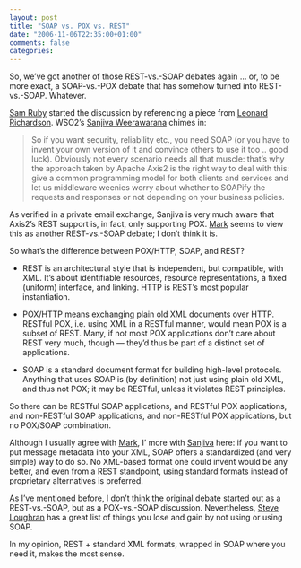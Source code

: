 ```yaml
---
layout: post
title: "SOAP vs. POX vs. REST"
date: "2006-11-06T22:35:00+01:00"
comments: false
categories: 
---
```


<p>So, we&#8217;ve got another of those REST-vs.-SOAP debates again &#8230; or, to be more exact, a SOAP-vs.-POX debate that has somehow turned into REST-vs.-SOAP. Whatever.</p>

<p><a href="http://./2006/11/05/POX-and-SOAP">Sam Ruby</a> started the discussion by referencing a piece from <a href="http://www.crummy.com/2006/11/05/2">Leonard Richardson</a>. WSO2&#8217;s <a href="http://www.bloglines.com/blog/sanjiva?id=159">Sanjiva Weerawarana</a> chimes in:</p>

<blockquote>
<p>So if you want security, reliability etc., you need SOAP (or you have to invent your own version of it and convince others to use it too .. good luck). Obviously not every scenario needs all that muscle: that&#8217;s why the approach taken by Apache Axis2 is the right way to deal with this: give a common programming model for both clients and services and let us middleware weenies worry about whether to SOAPify the requests and responses or not depending on your business policies.</p>
</blockquote>

<p>As verified in a private email exchange, Sanjiva is very much aware that Axis2&#8217;s REST support is, in fact, only supporting POX.  <a href="http://www.markbaker.ca/blog/2006/11/06/wso2-doesnt-get-it/">Mark</a> seems to view this as another REST-vs.-SOAP debate; I don&#8217;t think it is.</p>

<p>So what&#8217;s the difference between POX/HTTP, SOAP, and REST?</p>

<ul>
<li><p>REST is an architectural style that is independent, but compatible, with XML. It&#8217;s about identifiable resources, resource representations, a fixed (uniform) interface, and linking. HTTP is REST&#8217;s most popular instantiation.</p></li>
<li><p>POX/HTTP means exchanging plain old XML documents over HTTP. RESTful POX, i.e. using XML in a RESTful manner, would mean POX is a subset of REST. Many, if not most POX applications don&#8217;t care about REST very much, though &#8212; they&#8217;d thus be part of a distinct set of applications.</p></li>
<li><p>SOAP is a standard document format for building high-level protocols. Anything that uses SOAP is (by definition) not just using plain old XML, and thus not POX; it may be RESTful, unless it violates REST principles.</p></li>
</ul>

<p>So there can be RESTful SOAP applications, and RESTful POX applications, and non-RESTful SOAP applications, and non-RESTful POX applications, but no POX/SOAP combination.</p>

<p>Although I usually agree with <a href="http://www.markbaker.ca/blog/2006/11/06/wso2-doesnt-get-it/">Mark</a>, I&#8217; more with <a href="http://www.bloglines.com/blog/sanjiva?id=159">Sanjiva</a> here: if you want to put message metadata into your XML, SOAP offers a standardized (and very simple)
way to do so. No XML-based format one could invent would be any better, and even from a REST standpoint, using standard formats instead of proprietary alternatives is preferred.</p>

<p>As I&#8217;ve mentioned before, I don&#8217;t think the original debate started out as a REST-vs.-SOAP, but as a POX-vs.-SOAP discussion. Nevertheless, <a href="http://www.1060.org/blogxter/entry?publicid=9FFBC835E3D9904A288982A638A8F45B">Steve Loughran</a> has a great list of things you lose and gain by not using or using SOAP.</p>

<p>In my opinion, REST + standard XML formats, wrapped in SOAP where you need it, makes the most sense.</p>


